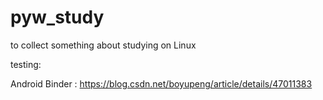 # pyw_study
to collect something about studying on Linux

testing:

Android Binder : https://blog.csdn.net/boyupeng/article/details/47011383
